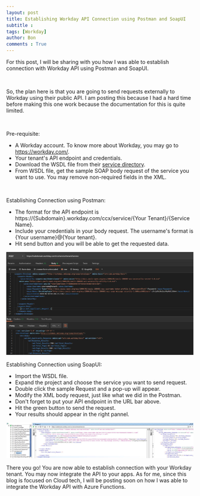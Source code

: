 ```yaml
---
layout: post
title: Establishing Workday API Connection using Postman and SoapUI
subtitle :
tags: [Workday]
author: Bon
comments : True
---
```


For this post, I will be sharing with you how I was able to establish connection with Workday API using Postman and SoapUI.

<br>

So, the plan here is that you are going to send requests externally to Workday using their public API. I am posting this because I had a hard time before making this one work because the documentation for this is quite limited.

<br>

Pre-requisite:
- A Workday account. To know more about Workday, you may go to https://workday.com/. 
- Your tenant's API endpoint and credentials.
- Download the WSDL file from their [service directory](https://community.workday.com/sites/default/files/file-hosting/productionapi/versions/v34.0/index.html).
- From WSDL file, get the sample SOAP body request of the service you want to use. You may remove non-required fields in the XML.

<br>

Establishing Connection using Postman:
- The format for the API endpoint is https://{Subdomain}.workday.com/ccx/service/{Your Tenant}/{Service Name}.
- Include your credentials in your body request. The username's format is {Your username}@{Your tenant}.
- Hit send button and you will be able to get the requested data.

<img src="/assets/img/workday_functions.JPG" alt="Postman" style="width: 500px;">

<br>

Establishing Connection using SoapUI:
- Import the WSDL file.
- Expand the project and choose the service you want to send request.
- Double click the sample Request and a pop-up will appear.
- Modify the XML body request, just like what we did in the Postman.
- Don't forget to put your API endpoint in the URL bar above.
- Hit the green button to send the request.
- Your results should appear in the right pannel.

<img src="/assets/img/workday_functions_soap.JPG" alt="SoapUI" style="width: 500px;">

<br>

There you go! You are now able to establish connection with your Workday tenant. You may now integrate the API to your apps. As for me, since this blog is focused on Cloud tech, I will be posting soon on how I was able to integrate the Workday API with Azure Functions.




